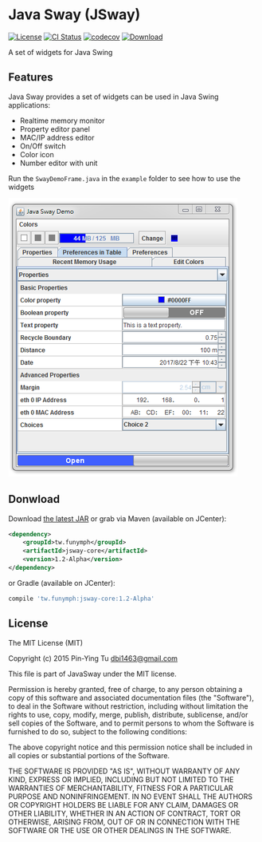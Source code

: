 Java Sway (JSway)
=================
[![License](http://img.shields.io/badge/license-MIT-blue.svg)](http://opensource.org/licenses/MIT)
[![CI Status](https://travis-ci.org/dbi1463/jsway.svg?branch=master)](https://travis-ci.org/dbi1463/jsway)
[![codecov](https://codecov.io/gh/dbi1463/jsway/branch/master/graph/badge.svg)](https://codecov.io/gh/dbi1463/jsway)
[![Download](https://api.bintray.com/packages/dbi1463/maven/jsway/images/download.svg)](https://bintray.com/dbi1463/maven/jsway/_latestVersion)

A set of widgets for Java Swing

## Features

Java Sway provides a set of widgets can be used in Java Swing applications:

- Realtime memory monitor
- Property editor panel
- MAC/IP address editor
- On/Off switch
- Color icon
- Number editor with unit

Run the `SwayDemoFrame.java` in the `example` folder to see how to use the widgets

![Java Sway Demo](https://raw.githubusercontent.com/dbi1463/jsway/master/doc/jsway_demo.png)

## Donwload
Download [the latest JAR](https://github.com/dbi1463/jsway/releases/latest) or grab via Maven (available on JCenter):

```xml
<dependency>
    <groupId>tw.funymph</groupId>
    <artifactId>jsway-core</artifactId>
    <version>1.2-Alpha</version>
</dependency>
```
or Gradle (available on JCenter):

```groovy
compile 'tw.funymph:jsway-core:1.2-Alpha'
```

## License
The MIT License (MIT)

Copyright (c) 2015 Pin-Ying Tu <dbi1463@gmail.com>

This file is part of JavaSway under the MIT license.

Permission is hereby granted, free of charge, to any person obtaining a copy
of this software and associated documentation files (the "Software"), to deal
in the Software without restriction, including without limitation the rights
to use, copy, modify, merge, publish, distribute, sublicense, and/or sell
copies of the Software, and to permit persons to whom the Software is
furnished to do so, subject to the following conditions:

The above copyright notice and this permission notice shall be included in
all copies or substantial portions of the Software.

THE SOFTWARE IS PROVIDED "AS IS", WITHOUT WARRANTY OF ANY KIND, EXPRESS OR
IMPLIED, INCLUDING BUT NOT LIMITED TO THE WARRANTIES OF MERCHANTABILITY,
FITNESS FOR A PARTICULAR PURPOSE AND NONINFRINGEMENT. IN NO EVENT SHALL THE
AUTHORS OR COPYRIGHT HOLDERS BE LIABLE FOR ANY CLAIM, DAMAGES OR OTHER
LIABILITY, WHETHER IN AN ACTION OF CONTRACT, TORT OR OTHERWISE, ARISING FROM,
OUT OF OR IN CONNECTION WITH THE SOFTWARE OR THE USE OR OTHER DEALINGS IN
THE SOFTWARE.
